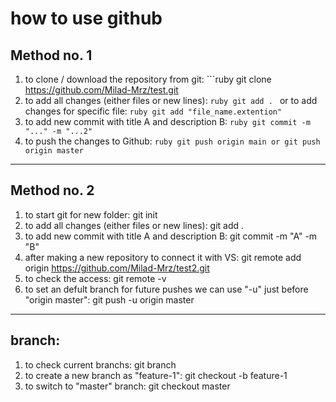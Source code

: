 # how to use github

## Method no. 1
1. to clone / download the repository from git: ```ruby
git clone https://github.com/Milad-Mrz/test.git
2. to add all changes (either files or new lines): ```ruby
git add . ``` 
or to add changes for specific file: ```ruby
git add "file_name.extention" ```  
3. to add new commit with title A and description B: ```ruby
git commit -m "..." -m "...2" ```
4. to push the changes to Github: ```ruby
git push origin main or git push origin master ```

---------------------------

## Method no. 2
1. to start git for new folder: 
git init
2. to add all changes (either files or new lines): 
git add .
3. to add new commit with title A and description B: 
git commit -m "A" -m "B"
4. after making a new repository to connect it with VS: 
git remote add origin https://github.com/Milad-Mrz/test2.git
5. to check the access: 
git remote -v
6. to set an defult branch for future pushes we can use  "-u" just before "origin master": 
git push -u origin master

-------------------------------------------------

## branch:
1. to check current branchs: 
git branch
2. to create a new branch as "feature-1": 
git checkout -b feature-1
3. to switch to "master" branch: 
git checkout master